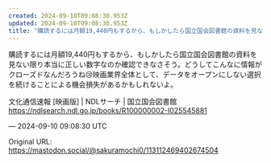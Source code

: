 ```yaml
---
created: 2024-09-10T09:08:30.953Z
updated: 2024-09-10T09:08:30.953Z
title: "購読するには月額19,440円もするから、もしかしたら国立国会図書館の資料を見な[...]"
---
```


<p>購読するには月額19,440円もするから、もしかしたら国立国会図書館の資料を見ない限り本当に正しい数字なのか確認できなさそう。どうしてこんなに情報がクローズドなんだろうね😢映画業界全体として、データをオープンにしない選択を続けることによる機会損失があるかもしれないよ。</p><p>文化通信速報 [映画版] | NDLサーチ | 国立国会図書館 <br /><a href="https://ndlsearch.ndl.go.jp/books/R100000002-I025545881" target="_blank" rel="nofollow noopener" translate="no"><span class="invisible">https://</span><span class="ellipsis">ndlsearch.ndl.go.jp/books/R100</span><span class="invisible">000002-I025545881</span></a></p>

&mdash; 2024-09-10 09:08:30 UTC

Original URL: https://mastodon.social/@sakuramochi0/113112469402674504
